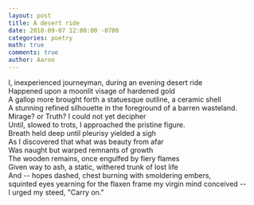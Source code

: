 ```yaml
---
layout: post
title: A desert ride
date: 2018-09-07 12:00:00 -0700
categories: poetry 
math: true
comments: true
author: Aaron
---
```

I, inexperienced journeyman, during an evening desert ride  
Happened upon a moonlit visage of hardened gold  
A gallop more brought forth a statuesque outline, a ceramic shell  
A stunning refined silhouette in the foreground of a barren wasteland.  
Mirage? or Truth? I could not yet decipher  
Until, slowed to trots, I approached the pristine figure.  
Breath held deep until pleurisy yielded a sigh  
As I discovered that what was beauty from afar  
Was naught but warped remnants of growth  
The wooden remains, once engulfed by fiery flames  
Given way to ash, a static, withered trunk of lost life  
And -- hopes dashed, chest burning with smoldering embers,  
squinted eyes yearning for the flaxen frame my virgin mind conceived --  
I urged my steed, "Carry on."
